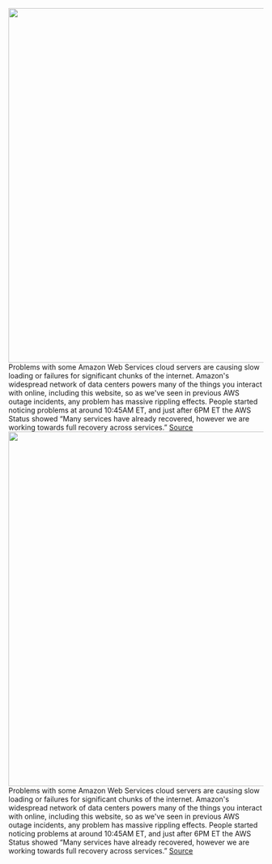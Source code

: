 <img src='https://cdn.vox-cdn.com/thumbor/Wxwfr1D4NtSbjfF4XGlLnFrF_bM=/0x0:5000x3750/1200x800/filters:focal(2100x1475:2900x2275)/cdn.vox-cdn.com/uploads/chorus_image/image/70240007/1230840274.0.jpg' width='700px' /><br/>
Problems with some Amazon Web Services cloud servers are causing slow loading or failures for significant chunks of the internet. Amazon's widespread network of data centers powers many of the things you interact with online, including this website, so as we've seen in previous AWS outage incidents, any problem has massive rippling effects. People started noticing problems at around 10:45AM ET, and just after 6PM ET the AWS Status showed “Many services have already recovered, however we are working towards full recovery across services.”
<a href='https://www.theverge.com/2021/12/7/22822332/amazon-server-aws-down-disney-plus-ring-outage'> Source <a/><img src='https://cdn.vox-cdn.com/thumbor/Wxwfr1D4NtSbjfF4XGlLnFrF_bM=/0x0:5000x3750/1200x800/filters:focal(2100x1475:2900x2275)/cdn.vox-cdn.com/uploads/chorus_image/image/70240007/1230840274.0.jpg' width='700px' /><br/>
Problems with some Amazon Web Services cloud servers are causing slow loading or failures for significant chunks of the internet. Amazon's widespread network of data centers powers many of the things you interact with online, including this website, so as we've seen in previous AWS outage incidents, any problem has massive rippling effects. People started noticing problems at around 10:45AM ET, and just after 6PM ET the AWS Status showed “Many services have already recovered, however we are working towards full recovery across services.”
<a href='https://www.theverge.com/2021/12/7/22822332/amazon-server-aws-down-disney-plus-ring-outage'> Source <a/>